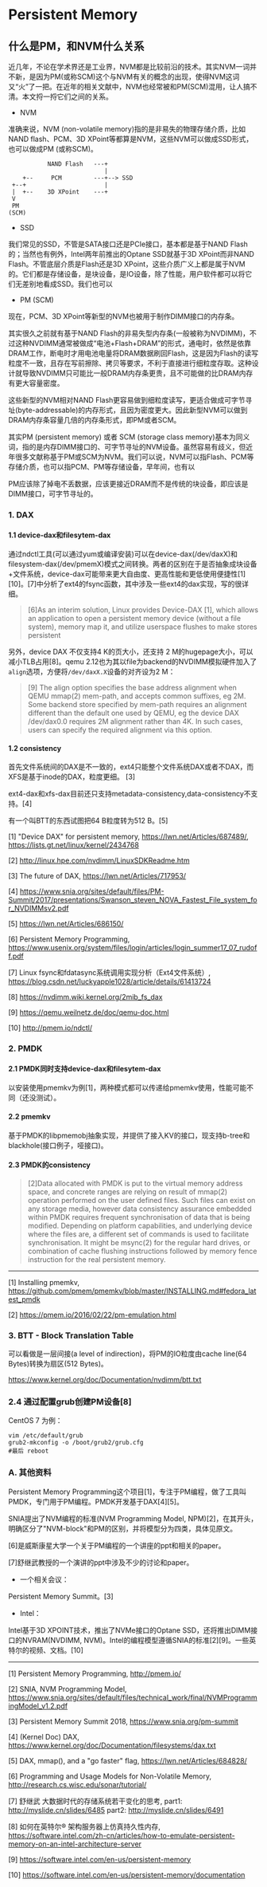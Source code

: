 # Persistent Memory

## 什么是PM，和NVM什么关系

近几年，不论在学术界还是工业界，NVM都是比较前沿的技术。其实NVM一词并不新，是因为PM(或称SCM)这个与NVM有关的概念的出现，使得NVM这词又“火”了一把。在近年的相关文献中，NVM也经常被和PM(SCM)混用，让人搞不清。本文捋一捋它们之间的关系。




* NVM

准确来说，NVM (non-volatile memory)指的是非易失的物理存储介质，比如NAND flash、PCM、3D XPoint等都算是NVM，这些NVM可以做成SSD形式，也可以做成PM (或称SCM)。
```
           NAND Flash   ---+
                           |
    +--     PCM         ---+--> SSD
 +--+                      |
 |  +--    3D XPoint    ---+
 V
 PM 
(SCM)
```

* SSD

我们常见的SSD，不管是SATA接口还是PCIe接口，基本都是基于NAND Flash的；当然也有例外，Intel两年前推出的Optane SSD就基于3D XPoint而非NAND Flash。不管底层介质是Flash还是3D XPoint，这些介质广义上都是属于NVM的。它们都是存储设备，是块设备，是IO设备，除了性能，用户软件都可以将它们无差别地看成SSD。我们也可以

* PM (SCM)

现在，PCM、3D XPoint等新型的NVM也被用于制作DIMM接口的内存条。

其实很久之前就有基于NAND Flash的非易失型内存条(一般被称为NVDIMM)，不过这种NVDIMM通常被做成“电池+Flash+DRAM”的形式，通电时，依然是依靠DRAM工作，断电时才用电池电量将DRAM数据刷回Flash，这是因为Flash的读写粒度不一致，且存在写前擦除、拷贝等要求，不利于直接进行细粒度存取。这种设计就导致NVDIMM只可能比一般DRAM内存条更贵，且不可能做的比DRAM内存有更大容量密度。

这些新型的NVM相对NAND Flash更容易做到细粒度读写，更适合做成可字节寻址(byte-addressable)的内存形式，且因为密度更大。因此新型NVM可以做到DRAM内存条容量几倍的内存条形式，即PM或者SCM。

其实PM (persistent memory) 或者 SCM (storage class memory)基本为同义词，指的是内存DIMM接口的、可字节寻址的NVM设备。虽然容易有歧义，但近年很多文献称基于PM或SCM为NVM。我们可以说，NVM可以指Flash、PCM等存储介质，也可以指PCM、PM等存储设备，早年间，也有以


PM应该除了掉电不丢数据，应该更接近DRAM而不是传统的块设备，即应该是DIMM接口，可字节寻址的。


### 1. DAX


#### 1.1 device-dax和filesytem-dax

通过ndctl工具(可以通过yum或编译安装)可以在device-dax(/dev/daxX)和filesystem-dax(/dev/pmemX)模式之间转换。两者的区别在于是否抽象成块设备+文件系统，device-dax可能带来更大自由度、更高性能和更低使用便捷性[1][10]。[7]中分析了ext4的fsync函数，其中涉及一些ext4的dax实现，写的很详细。

> [6]As an interim solution, Linux
provides Device-DAX [1], which allows an application to open a
persistent memory device (without a file system), memory map
it, and utilize userspace flushes to make stores persistent

另外，device DAX 不仅支持4 K的页大小，还支持 2 M的hugepage大小，可以减小TLB占用[8]。qemu 2.12也为其以file为backend的NVDIMM模拟硬件加入了`align`选项，方便将`/dev/daxX.X`设备的对齐设为2 M：

> [9] The align option specifies the base address alignment when QEMU mmap(2) mem-path, and accepts common suffixes, eg 2M. Some backend store specified by mem-path requires an alignment different than the default one used by QEMU, eg the device DAX /dev/dax0.0 requires 2M alignment rather than 4K. In such cases, users can specify the required alignment via this option.




#### 1.2 consistency

首先文件系统间的DAX是不一致的，ext4只能整个文件系统DAX或者不DAX，而XFS是基于inode的DAX，粒度更细。 [3]

ext4-dax和xfs-dax目前还只支持metadata-consistency,data-consistency不支持。[4]

有一个叫BTT的东西试图把64 B粒度转为512 B。[5]

[1] "Device DAX" for persistent memory, https://lwn.net/Articles/687489/, https://lists.gt.net/linux/kernel/2434768

[2] http://linux.hpe.com/nvdimm/LinuxSDKReadme.htm

[3] The future of DAX, https://lwn.net/Articles/717953/

[4] https://www.snia.org/sites/default/files/PM-Summit/2017/presentations/Swanson_steven_NOVA_Fastest_File_system_for_NVDIMMsv2.pdf

[5] https://lwn.net/Articles/686150/

[6] Persistent Memory Programming, https://www.usenix.org/system/files/login/articles/login_summer17_07_rudoff.pdf

[7] Linux fsync和fdatasync系统调用实现分析（Ext4文件系统）, https://blog.csdn.net/luckyapple1028/article/details/61413724

[8] https://nvdimm.wiki.kernel.org/2mib_fs_dax

[9] https://qemu.weilnetz.de/doc/qemu-doc.html

[10] http://pmem.io/ndctl/

### 2. PMDK

#### 2.1 PMDK同时支持device-dax和filesytem-dax

以安装使用pmemkv为例[1]，两种模式都可以传递给pmemkv使用，性能可能不同（还没测试）。

#### 2.2 pmemkv 

基于PMDK的libpmemobj抽象实现，并提供了接入KV的接口，现支持b-tree和blackhole(接口例子，哑接口)。


#### 2.3 PMDK的consistency

> [2]Data allocated with PMDK is put to the virtual memory address space, and concrete ranges are relying on result of mmap(2) operation performed on the user defined files. Such files can exist on any storage media, however data consistency assurance embedded within PMDK requires frequent synchronisation of data that is being modified. Depending on platform capabilities, and underlying device where the files are, a different set of commands is used to facilitate synchronisation. It might be msync(2) for the regular hard drives, or combination of cache flushing instructions followed by memory fence instruction for the real persistent memory.

----

[1] Installing pmemkv, https://github.com/pmem/pmemkv/blob/master/INSTALLING.md#fedora_latest_pmdk

[2] https://pmem.io/2016/02/22/pm-emulation.html

### 3. BTT - Block Translation Table

可以看做是一层间接(a level of indirection)，将PM的IO粒度由cache line(64 Bytes)转换为扇区(512 Bytes)。

https://www.kernel.org/doc/Documentation/nvdimm/btt.txt


### 2.4 通过配置grub创建PM设备[8]
CentOS 7 为例：
```
vim /etc/default/grub
grub2-mkconfig -o /boot/grub2/grub.cfg
#最后 reboot
```

### A. 其他资料

Persistent Memory Programming这个项目[1]，专注于PM编程，做了工具叫PMDK，专门用于PM编程。PMDK开发基于DAX[4][5]。


SNIA提出了NVM编程的标准(NVM Programming Model, NPM)[2]，在其开头，明确区分了"NVM-block"和PM的区别，并将模型分为四类，具体见原文。

[6]是威斯康星大学一个关于PM编程的一个讲座的ppt和相关的paper。

[7]舒继武教授的一个演讲的ppt中涉及不少的讨论和paper。

* 一个相关会议： 

Persistent Memory Summit。[3]

* Intel：

Intel基于3D XPOINT技术，推出了NVMe接口的Optane SSD，还将推出DIMM接口的NVRAM(NVDIMM, NVM)。Intel的编程模型遵循SNIA的标准[2][9]。一些英特尔的视频、文档。[10]

---

[1] Persistent Memory Programming, http://pmem.io/

[2] SNIA, NVM Programming Model, https://www.snia.org/sites/default/files/technical_work/final/NVMProgrammingModel_v1.2.pdf

[3] Persistent Memory Summit 2018, https://www.snia.org/pm-summit

[4] (Kernel Doc) DAX, https://www.kernel.org/doc/Documentation/filesystems/dax.txt

[5] DAX, mmap(), and a "go faster" flag, https://lwn.net/Articles/684828/

[6] Programming and Usage Models for Non-Volatile Memory, http://research.cs.wisc.edu/sonar/tutorial/

[7] 舒继武 大数据时代的存储系统若干变化的思考, part1: http://myslide.cn/slides/6485   part2: http://myslide.cn/slides/6491

[8] 如何在英特尔® 架构服务器上仿真持久性内存, https://software.intel.com/zh-cn/articles/how-to-emulate-persistent-memory-on-an-intel-architecture-server

[9] https://software.intel.com/en-us/persistent-memory

[10] https://software.intel.com/en-us/persistent-memory/documentation